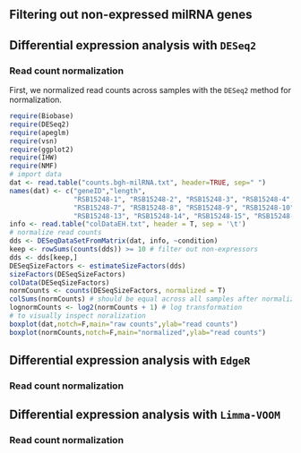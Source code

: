 ## Filtering out non-expressed milRNA genes

## Differential expression analysis with `DESeq2`
### Read count normalization
First, we normalized read counts across samples with the `DESeq2` method for normalization. 
```R
require(Biobase)
require(DESeq2)
require(apeglm)
require(vsn)
require(ggplot2)
require(IHW)
require(NMF)
# import data
dat <- read.table("counts.bgh-milRNA.txt", header=TRUE, sep=" ")
names(dat) <- c("geneID","length",
                "RSB15248-1", "RSB15248-2", "RSB15248-3", "RSB15248-4", "RSB15248-5", "RSB15248-6",
                "RSB15248-7", "RSB15248-8", "RSB15248-9", "RSB15248-10", "RSB15248-11", "RSB15248-12",
                "RSB15248-13", "RSB15248-14", "RSB15248-15", "RSB15248-16", "RSB15248-17", "RSB15248-18")
info <- read.table("colDataEH.txt", header = T, sep = '\t')
# normalize read counts
dds <- DESeqDataSetFromMatrix(dat, info, ~condition) 
keep <- rowSums(counts(dds)) >= 10 # filter out non-expressors
dds <- dds[keep,]
DESeqSizeFactors <- estimateSizeFactors(dds)
sizeFactors(DESeqSizeFactors)
colData(DESeqSizeFactors)
normCounts <- counts(DESeqSizeFactors, normalized = T)
colSums(normCounts) # should be equal across all samples after normalizing
lognormCounts <- log2(normCounts + 1) # log transformation
# to visually inspect noralization
boxplot(dat,notch=F,main="raw counts",ylab="read counts")
boxplot(normCounts,notch=F,main="normalized",ylab="read counts")
```

###

## Differential expression analysis with `EdgeR`

### Read count normalization

## Differential expression analysis with `Limma-VOOM`

### Read count normalization
